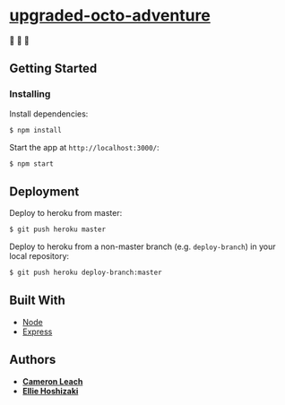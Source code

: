 # [upgraded-octo-adventure](https://secret-dusk-50437.herokuapp.com/)

:octopus: :octopus: :octopus:

## Getting Started

### Installing

Install dependencies:

```bash
$ npm install
```

Start the app at `http://localhost:3000/`:

```bash
$ npm start
```

## Deployment

Deploy to heroku from master:

```bash
$ git push heroku master
```

Deploy to heroku from a non-master branch (e.g. `deploy-branch`) in your local repository:

```bash
$ git push heroku deploy-branch:master
```

## Built With

* [Node](https://nodejs.org/en/)
* [Express](https://expressjs.com/)

## Authors

* **[Cameron Leach](https://github.com/phroggy)**
* **[Ellie Hoshizaki](https://github.com/elliehoshi)**
